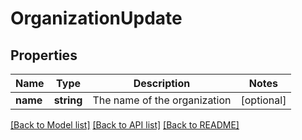 # OrganizationUpdate

## Properties
Name | Type | Description | Notes
------------ | ------------- | ------------- | -------------
**name** | **string** | The name of the organization | [optional] 

[[Back to Model list]](../README.md#documentation-for-models) [[Back to API list]](../README.md#documentation-for-api-endpoints) [[Back to README]](../README.md)


